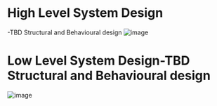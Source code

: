 # High Level System Design
-TBD Structural and Behavioural design
![image](https://user-images.githubusercontent.com/78525873/142978478-83922d12-b43c-4cb9-a886-3d5b1856342c.png)

# Low Level System Design-TBD Structural and Behavioural design
![image](https://user-images.githubusercontent.com/78525873/142980612-ec0b089d-5a91-4ece-8f6b-b08fb80ead25.png)
